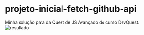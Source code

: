 # projeto-inicial-fetch-github-api
Minha solução para da Quest de JS Avançado do curso DevQuest.
![resultado](https://diegof824.github.io/projeto-inicial-fetch-github-api/)
